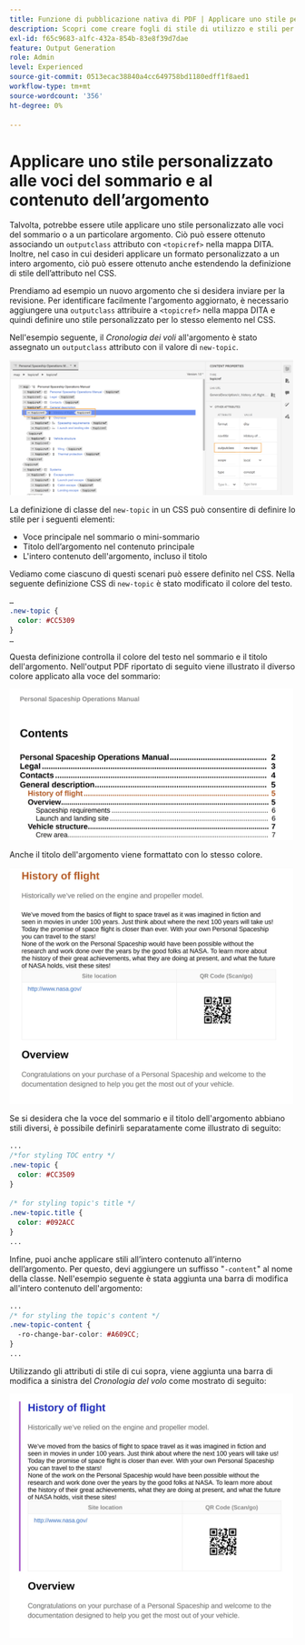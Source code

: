 ```yaml
---
title: Funzione di pubblicazione nativa di PDF | Applicare uno stile personalizzato alle voci del sommario e al contenuto dell’argomento
description: Scopri come creare fogli di stile di utilizzo e stili per i contenuti.
exl-id: f65c9683-a1fc-432a-854b-83e8f39d7dae
feature: Output Generation
role: Admin
level: Experienced
source-git-commit: 0513ecac38840a4cc649758bd1180edff1f8aed1
workflow-type: tm+mt
source-wordcount: '356'
ht-degree: 0%

---
```


# Applicare uno stile personalizzato alle voci del sommario e al contenuto dell’argomento

Talvolta, potrebbe essere utile applicare uno stile personalizzato alle voci del sommario o a un particolare argomento. Ciò può essere ottenuto associando un `outputclass` attributo con `<topicref>` nella mappa DITA. Inoltre, nel caso in cui desideri applicare un formato personalizzato a un intero argomento, ciò può essere ottenuto anche estendendo la definizione di stile dell’attributo nel CSS.

Prendiamo ad esempio un nuovo argomento che si desidera inviare per la revisione. Per identificare facilmente l&#39;argomento aggiornato, è necessario aggiungere una `outputclass` attribuire a `<topicref>` nella mappa DITA e quindi definire uno stile personalizzato per lo stesso elemento nel CSS.

Nell&#39;esempio seguente, il *Cronologia dei voli* all&#39;argomento è stato assegnato un `outputclass` attributo con il valore di `new-topic`.

<img src="./assets/new-topic-attribute-in-map.png" width="500">

La definizione di classe del `new-topic` in un CSS può consentire di definire lo stile per i seguenti elementi:
* Voce principale nel sommario o mini-sommario
* Titolo dell’argomento nel contenuto principale
* L&#39;intero contenuto dell&#39;argomento, incluso il titolo

Vediamo come ciascuno di questi scenari può essere definito nel CSS. Nella seguente definizione CSS di `new-topic` è stato modificato il colore del testo.

```css
…
.new-topic {
  color: #CC5309
}
…
```

Questa definizione controlla il colore del testo nel sommario e il titolo dell&#39;argomento. Nell&#39;output PDF riportato di seguito viene illustrato il diverso colore applicato alla voce del sommario:

<img src="./assets/pdf-output-toc-entry.jpg" width="500">

Anche il titolo dell&#39;argomento viene formattato con lo stesso colore.

<img src="./assets/pdf-output-topic-title.jpg" width="500">

Se si desidera che la voce del sommario e il titolo dell&#39;argomento abbiano stili diversi, è possibile definirli separatamente come illustrato di seguito:

```css
...
/*for styling TOC entry */
.new-topic {
  color: #CC3509
}

/* for styling topic's title */
.new-topic.title {
  color: #092ACC
}
...
```

Infine, puoi anche applicare stili all’intero contenuto all’interno dell’argomento. Per questo, devi aggiungere un suffisso &quot;`-content`&quot; al nome della classe. Nell&#39;esempio seguente è stata aggiunta una barra di modifica all&#39;intero contenuto dell&#39;argomento:

```css
...
/* for styling the topic's content */
.new-topic-content {
  -ro-change-bar-color: #A609CC;
}
...
```

Utilizzando gli attributi di stile di cui sopra, viene aggiunta una barra di modifica a sinistra del *Cronologia del volo* come mostrato di seguito:

<img src="./assets/pdf-output-topic-content.jpg" width="500">
